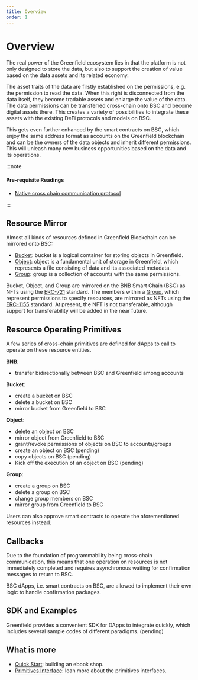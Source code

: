 ```yaml
---
title: Overview
order: 1
---
```


# Overview

The real power of the Greenfield ecosystem lies in that the platform is not only designed to store the data, but also to
support the creation of value based on the data assets and its related economy.

The asset traits of the data are firstly established on the permissions, e.g. the permission to read the data. When
this right is disconnected from the data itself, they become tradable assets and enlarge the value of the data. 
The data permissions can be transferred cross-chain onto BSC and become digital assets there. This creates a
variety of possibilities to integrate these assets with the existing DeFi protocols and models on BSC.

This gets even further enhanced by the smart contracts on BSC, which enjoy the same address format as accounts on the
Greenfield blockchain and can be the owners of the data objects and inherit different permissions. This will unleash
many new business opportunities based on the data and its operations.

:::note

#### Pre-requisite Readings

* [Native cross chain communication protocol](../greenfield-blockchain/modules/cross-chain.md)

:::


## Resource Mirror
Almost all kinds of resources defined in Greenfield Blockchain can be mirrored onto BSC:

- [Bucket](../concept/simple-storage-svc-model.md#Bucket): bucket is a logical container for storing objects in Greenfield.
- [Object](../concept/simple-storage-svc-model.md#Object): object is a fundamental unit of storage in Greenfield, which represents 
  a file consisting of data and its associated metadata.
- [Group](../concept/simple-storage-svc-model.md#group): group is a collection of accounts with the same permissions.

Bucket, Object, and Group are mirrored on the BNB Smart Chain (BSC) as NFTs using the [ERC-721](https://eips.ethereum.org/EIPS/eip-721) standard. 
The members within a [Group](../concept/simple-storage-svc-model.md#group), which represent permissions to specify resources, 
are mirrored as NFTs using the [ERC-1155](https://eips.ethereum.org/EIPS/eip-1155) standard. At present, 
the NFT is not transferable, although support for transferability will be added in the near future.


## Resource Operating Primitives

A few series of cross-chain primitives are defined for dApps to call to
operate on these resource entities.


**BNB**:
- transfer bidirectionally between BSC and Greenfield among accounts

**Bucket**:
- create a bucket on BSC
- delete a bucket on BSC
- mirror bucket from Greenfield to BSC

**Object**:
- delete an object on BSC 
- mirror object from Greenfield to BSC
- grant/revoke permissions of objects on BSC to accounts/groups
- create an object on BSC (pending)
- copy objects on BSC (pending)
- Kick off the execution of an object on BSC (pending)

**Group**:
- create a group on BSC
- delete a group on BSC
- change group members on BSC
- mirror group from Greenfield to BSC

Users can also approve smart contracts to operate the aforementioned resources instead.

## Callbacks
Due to the foundation of programmability being cross-chain communication, this means that one operation on resources 
is not immediately completed and requires asynchronous waiting for confirmation messages to return to BSC.

BSC dApps, i.e. smart contracts on BSC, are allowed to implement their own logic to handle confirmation packages. 


## SDK and Examples

Greenfield provides a convenient SDK for DApps to integrate quickly, which includes several sample codes of different 
paradigms. (pending)

## What is more

- [Quick Start](quick-start.md): building an ebook shop.
- [Primitives Interface](primitive-interface.md): lean more about the primitives interfaces.



